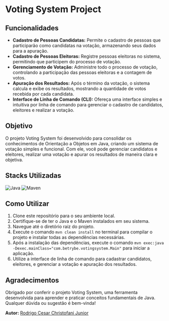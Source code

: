 # Voting System Project


## Funcionalidades
- **Cadastro de Pessoas Candidatas:** Permite o cadastro de pessoas que participarão como candidatas na votação, armazenando seus dados para a apuração.
- **Cadastro de Pessoas Eleitoras:** Registre pessoas eleitoras no sistema, permitindo que participem do processo de votação.
- **Gerenciamento de Votação:** Administre todo o processo de votação, controlando a participação das pessoas eleitoras e a contagem de votos.
- **Apuração dos Resultados:** Após o término da votação, o sistema calcula e exibe os resultados, mostrando a quantidade de votos recebida por cada candidata.
- **Interface de Linha de Comando (CLI):** Ofereça uma interface simples e intuitiva por linha de comando para gerenciar o cadastro de candidatos, eleitores e realizar a votação.

## Objetivo
O projeto Voting System foi desenvolvido para consolidar os conhecimentos de Orientação a Objetos em Java, criando um sistema de votação simples e funcional. Com ele, você pode gerenciar candidatos e eleitores, realizar uma votação e apurar os resultados de maneira clara e objetiva.

## Stacks Utilizadas
![Java](https://img.shields.io/badge/Java-007396?style=for-the-badge&logo=java&logoColor=white)
![Maven](https://img.shields.io/badge/Maven-C71A36?style=for-the-badge&logo=apache-maven&logoColor=white)

## Como Utilizar
1. Clone este repositório para o seu ambiente local.
2. Certifique-se de ter o Java e o Maven instalados em seu sistema.
3. Navegue até o diretório raiz do projeto.
4. Execute o comando `mvn clean install` no terminal para compilar o projeto e instalar todas as dependências necessárias.
5. Após a instalação das dependências, execute o comando `mvn exec:java -Dexec.mainClass="com.betrybe.votingsystem.Main"` para iniciar a aplicação.
6. Utilize a interface de linha de comando para cadastrar candidatos, eleitores, e gerenciar a votação e apuração dos resultados.

## Agradecimentos
Obrigado por conferir o projeto Voting System, uma ferramenta desenvolvida para aprender e praticar conceitos fundamentais de Java. Qualquer dúvida ou sugestão é bem-vinda!

**Autor:** [Rodrigo Cesar Christofani Junior](https://github.com/Christofani)
